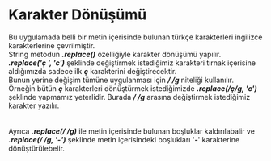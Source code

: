 <h1> Karakter Dönüşümü </h1>
Bu uygulamada belli bir metin içerisinde bulunan türkçe karakterleri ingilizce karakterlerine çevrilmiştir.<br>
String metodun <b><i>.replace()</i></b> özelliğiyle karakter dönüşümü yapılır.<br>
<b><i>.replace('ç ', 'c')</i></b> şeklinde değiştirmek istediğimiz karakteri tırnak içerisine aldığımızda sadece ilk <b><i>ç</i></b> karakterini değiştirecektir.<br>
Bunun yerine değişim tümüne uygulanması için <b><i> / /g </i></b> niteliği kullanılır.<br> Örneğin bütün <b><i>ç</i></b> karakterleri dönüştürmek istediğimizde <b><i>.replace(/ç/g, 'c')</i></b> şeklinde yapmamız yeterlidir. Burada <b><i>/ /g</i></b> arasına değiştirmek istediğimiz karakter yazılır.<br>
<br><br>
Ayrıca <b><i>.replace(/ /g)</i></b> ile metin içerisinde bulunan boşluklar kaldırılabalir ve <b><i>.replace(/ /g, '-')</i></b> şeklinde metin içerisindeki boşlukları '<b><i>-</i></b>'  karakterine dönüştürülebelir.<br>
